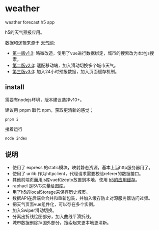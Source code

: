 # weather

weather forecast h5 app

h5的天气预报应用。

数据和逻辑来源于 [天气网](http://www.weather.com.cn/);

- [第一版v1.0](https://github.com/ccor/weather/tree/v1.0): 略微改造，使用了vue进行数据绑定，城市的搜索改为本地js搜索。
- [第二版v2.0](https://github.com/ccor/weather/tree/v2.0): 适配移动端，加入滑动切换多个城市天气。
- [第三版v3.0](https://github.com/ccor/weather/tree/v3.0): 加入24小时预报数据，加入页面缓存机制。


## install

需要有nodejs环境，版本建议选择v10+。

建议用 pnpm 取代 npm，获取更清新的感觉；

```
pnpm i
```

接着运行

```
node index
```

## 说明

- 使用了 express 的static模块，映射静态资源，基本上当http服务器用了。
- 使用了 urilib 作为httpclient，代理请求需要校验referer的数据接口。
- 其他前端页面用js库vue和zepto放置到本地，使用 [h5的应用缓存](https://developer.mozilla.org/zh-CN/docs/Web/HTML/Using_the_application_cache)。
- raphael 是SVG矢量绘图库。
- 用了h5的localStorage来保存历史城市。
- 数据API在后端会合并和重新包装，并加入缓存防止对源服务器访问过频。
- 把天气页面vue组件化，可以存在多个实例。
- 加入Swiper滑动切换。
- 分离出折线绘图部分，加入曲线平滑折线。
- 城市数据删除掉国外部分，搜索起来更本地更清新。

